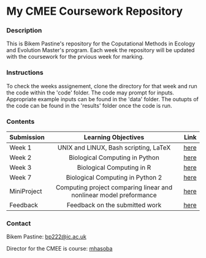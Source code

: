 # My CMEE Coursework Repository

### Description
This is Bikem Pastine's repository for the Coputational Methods in Ecology and Evolution Master's program. Each week the repository will be updated with the coursework for the prvious week for marking. 

### Instructions
To check the weeks assignement, clone the directory for that week and run the code within the 'code' folder. The code may prompt for inputs. Appropriate example inputs can be found in the 'data' folder. The outupts of the code can be found in the 'results' folder once the code is run. 

### Contents
| Submission  |      Learning Objectives      |  Link |
|----------|:-------------:|------:|
| Week 1 |  UNIX and LINUX, Bash scripting, LaTeX | [here](https://github.com/bikempastine/CMEECourseWork/tree/main/week1) |
| Week 2 |   Biological Computing in Python    |   [here](https://github.com/bikempastine/CMEECourseWork/tree/main/week2) |
| Week 3 |   Biological Computing in R   |   [here](https://github.com/bikempastine/CMEECourseWork/tree/main/week3) |
| Week 7 |   Biological Computing in Python 2    |   [here](https://github.com/bikempastine/CMEECourseWork/tree/main/week7) |
| MiniProject |  Computing project comparing linear and nonlinear model preformance   |   [here](https://github.com/bikempastine/CMEECourseWork/tree/main/MiniProject) |
| Feedback |   Feedback on the submitted work    |   [here](https://github.com/bikempastine/CMEECourseWork/tree/main/Feedback) |
### Contact
Bikem Pastine: bp222@ic.ac.uk

Director for the CMEE is course: [mhasoba](https://github.com/mhasoba/TheMulQuaBio)
